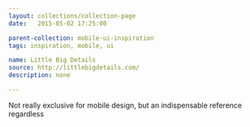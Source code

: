 ```yaml
---
layout: collections/collection-page
date:   2015-05-02 17:25:00

parent-collection: mobile-ui-inspiration
tags: inspiration, mobile, ui

name: Little Big Details
source: http://littlebigdetails.com/
description: none

---
```


Not really exclusive for mobile design, but an indispensable reference regardless